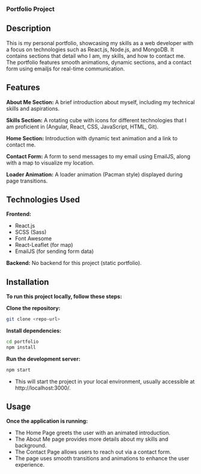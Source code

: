 ### Portfolio Project

## Description
This is my personal portfolio, showcasing my skills as a web developer with a focus on technologies such as React.js, Node.js, and MongoDB. It contains sections that detail who I am, my skills, and how to contact me. The portfolio features smooth animations, dynamic sections, and a contact form using emailjs for real-time communication.

## Features
**About Me Section:** A brief introduction about myself, including my technical skills and aspirations.

**Skills Section:** A rotating cube with icons for different technologies that I am proficient in (Angular, React, CSS, JavaScript, HTML, Git).

**Home Section:** Introduction with dynamic text animation and a link to contact me.

**Contact Form:** A form to send messages to my email using EmailJS, along with a map to visualize my location.

**Loader Animation:** A loader animation (Pacman style) displayed during page transitions.

## Technologies Used
**Frontend:**
- React.js
- SCSS (Sass)
- Font Awesome
- React-Leaflet (for map)
- EmailJS (for sending form data)
  
**Backend:** No backend for this project (static portfolio).

## Installation

**To run this project locally, follow these steps:**

**Clone the repository:**

```bash
git clone <repo-url>
```

**Install dependencies:**

```bash
cd portfolio
npm install
```

**Run the development server:**

```bash
npm start
```

- This will start the project in your local environment, usually accessible at http://localhost:3000/.

## Usage
**Once the application is running:**

- The Home Page greets the user with an animated introduction.
- The About Me page provides more details about my skills and background.
- The Contact Page allows users to reach out via a contact form.
- The page uses smooth transitions and animations to enhance the user experience.
